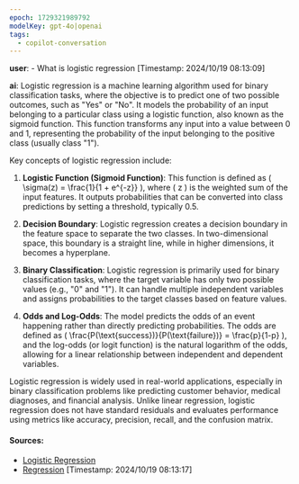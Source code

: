 ```yaml
---
epoch: 1729321989792
modelKey: gpt-4o|openai
tags:
  - copilot-conversation
---
```


**user**: - What is logistic regression
[Timestamp: 2024/10/19 08:13:09]

**ai**: Logistic regression is a machine learning algorithm used for binary classification tasks, where the objective is to predict one of two possible outcomes, such as "Yes" or "No". It models the probability of an input belonging to a particular class using a logistic function, also known as the sigmoid function. This function transforms any input into a value between 0 and 1, representing the probability of the input belonging to the positive class (usually class "1").

Key concepts of logistic regression include:

1. **Logistic Function (Sigmoid Function)**: This function is defined as \( \sigma(z) = \frac{1}{1 + e^{-z}} \), where \( z \) is the weighted sum of the input features. It outputs probabilities that can be converted into class predictions by setting a threshold, typically 0.5.

2. **Decision Boundary**: Logistic regression creates a decision boundary in the feature space to separate the two classes. In two-dimensional space, this boundary is a straight line, while in higher dimensions, it becomes a hyperplane.

3. **Binary Classification**: Logistic regression is primarily used for binary classification tasks, where the target variable has only two possible values (e.g., "0" and "1"). It can handle multiple independent variables and assigns probabilities to the target classes based on feature values.

4. **Odds and Log-Odds**: The model predicts the odds of an event happening rather than directly predicting probabilities. The odds are defined as \( \frac{P(\text{success})}{P(\text{failure})} = \frac{p}{1-p} \), and the log-odds (or logit function) is the natural logarithm of the odds, allowing for a linear relationship between independent and dependent variables.

Logistic regression is widely used in real-world applications, especially in binary classification problems like predicting customer behavior, medical diagnoses, and financial analysis. Unlike linear regression, logistic regression does not have standard residuals and evaluates performance using metrics like accuracy, precision, recall, and the confusion matrix.

#### Sources:
- [Logistic Regression](obsidian://open?vault=content&file=Logistic%20Regression)
- [Regression](obsidian://open?vault=content&file=Regression)
[Timestamp: 2024/10/19 08:13:17]